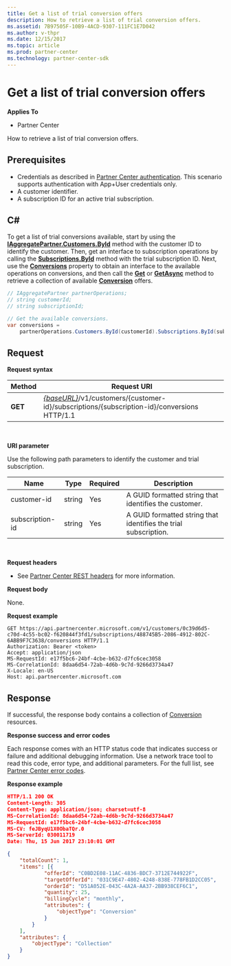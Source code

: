 ```yaml
---
title: Get a list of trial conversion offers
description: How to retrieve a list of trial conversion offers.
ms.assetid: 7B97505F-10B9-4ACD-9307-111FC1E7D042
ms.author: v-thpr
ms.date: 12/15/2017
ms.topic: article
ms.prod: partner-center
ms.technology: partner-center-sdk
---
```


# Get a list of trial conversion offers


**Applies To**

-   Partner Center

How to retrieve a list of trial conversion offers.

## <span id="Prerequisites"></span><span id="prerequisites"></span><span id="PREREQUISITES"></span>Prerequisites


-   Credentials as described in [Partner Center authentication](partner-center-authentication.md). This scenario supports authentication with App+User credentials only.
-   A customer identifier.
-   A subscription ID for an active trial subscription.

## <span id="C_"></span><span id="c_"></span>C#


To get a list of trial conversions available, start by using the [**IAggregatePartner.Customers.ById**](https://docs.microsoft.com/dotnet/api/microsoft.store.partnercenter.customers.icustomercollection.byid) method with the customer ID to identify the customer. Then, get an interface to subscription operations by calling the [**Subscriptions.ById**](https://docs.microsoft.com/dotnet/api/microsoft.store.partnercenter.customerusers.icustomerusercollection.byid) method with the trial subscription ID. Next, use the [**Conversions**](https://docs.microsoft.com/dotnet/api/microsoft.store.partnercenter.subscriptions.isubscription.conversions) property to obtain an interface to the available operations on conversions, and then call the [**Get**](https://docs.microsoft.com/dotnet/api/microsoft.store.partnercenter.subscriptions.isubscriptionconversioncollection.get) or [**GetAsync**](https://docs.microsoft.com/dotnet/api/microsoft.store.partnercenter.subscriptions.isubscriptionconversioncollection.getasync) method to retrieve a collection of available [**Conversion**](https://docs.microsoft.com/dotnet/api/microsoft.store.partnercenter.models.subscriptions.conversion) offers.

``` csharp
// IAggregatePartner partnerOperations;
// string customerId;
// string subscriptionId; 

// Get the available conversions.
var conversions = 
    partnerOperations.Customers.ById(customerId).Subscriptions.ById(subscriptionId).Conversions.Get();
```

## <span id="_Request"></span><span id="_request"></span><span id="_REQUEST"></span> Request


**Request syntax**

| Method  | Request URI                                                                                                                 |
|---------|-----------------------------------------------------------------------------------------------------------------------------|
| **GET** | [*{baseURL}*](partner-center-rest-urls.md)/v1/customers/{customer-id}/subscriptions/{subscription-id}/conversions HTTP/1.1 |

 

**URI parameter**

Use the following path parameters to identify the customer and trial subscription.

| Name            | Type   | Required | Description                                                     |
|-----------------|--------|----------|-----------------------------------------------------------------|
| customer-id     | string | Yes      | A GUID formatted string that identifies the customer.           |
| subscription-id | string | Yes      | A GUID formatted string that identifies the trial subscription. |

 

**Request headers**

-   See [Partner Center REST headers](headers.md) for more information.

**Request body**

None.

**Request example**

```
GET https://api.partnercenter.microsoft.com/v1/customers/0c39d6d5-c70d-4c55-bc02-f620844f3fd1/subscriptions/488745B5-2086-4912-802C-6ABB9F7C3638/conversions HTTP/1.1
Authorization: Bearer <token>
Accept: application/json
MS-RequestId: e17f5bc6-24bf-4cbe-b632-d7fc6cec3058
MS-CorrelationId: 8daa6d54-72ab-4d6b-9c7d-9266d3734a47
X-Locale: en-US
Host: api.partnercenter.microsoft.com
```

## <span id="_Response"></span><span id="_response"></span><span id="_RESPONSE"></span> Response


If successful, the response body contains a collection of [Conversion](conversions.md#conversionresult) resources.

**Response success and error codes**

Each response comes with an HTTP status code that indicates success or failure and additional debugging information. Use a network trace tool to read this code, error type, and additional parameters. For the full list, see [Partner Center error codes](error-codes.md).

**Response example**

``` json
HTTP/1.1 200 OK
Content-Length: 305
Content-Type: application/json; charset=utf-8
MS-CorrelationId: 8daa6d54-72ab-4d6b-9c7d-9266d3734a47
MS-RequestId: e17f5bc6-24bf-4cbe-b632-d7fc6cec3058
MS-CV: feJByqU1X0ObaTQr.0
MS-ServerId: 030011719
Date: Thu, 15 Jun 2017 23:10:01 GMT

﻿{
    "totalCount": 1,
    "items": [{
            "offerId": "C0BD2E08-11AC-4836-BDC7-3712E744922F",
            "targetOfferId": "031C9E47-4802-4248-838E-778FB1D2CC05",
            "orderId": "D51A052E-043C-4A2A-AA37-2BB938CEF6C1",
            "quantity": 25,
            "billingCycle": "monthly",
            "attributes": {
                "objectType": "Conversion"
            }
        }
    ],
    "attributes": {
        "objectType": "Collection"
    }
}
```

 

 




